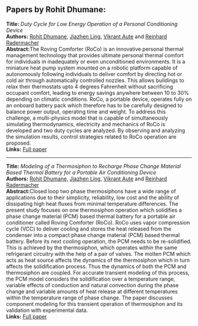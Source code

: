 <h2>Papers by Rohit Dhumane:</h2>
<p>
<b>Title:</b> <i> Duty Cycle for Low Energy Operation of a Personal Conditioning Device </i> <br />
<b>Authors:</b> <a href="../authors/author_59.html">Rohit Dhumane</a>, <a href="../authors/author_160.html">Jiazhen Ling</a>, <a href="../authors/author_9.html">Vikrant Aute</a> and <a href="../authors/author_224.html">Reinhard Radermacher</a><br />
<b>Abstract:</b>The Roving Comforter (RoCo) is an innovative personal thermal management technology that provides ultimate personal thermal comfort for individuals in inadequately or even unconditioned environments. It is a miniature heat pump system mounted on a robotic platform capable of autonomously following individuals to deliver comfort by directing hot or cold air through automatically controlled nozzles. This allows buildings to relax their thermostats upto 4 degrees Fahrenheit without sacrificing occupant comfort, leading to energy savings anywhere between 10 to 30% depending on climatic conditions. RoCo, a portable device, operates fully on an onboard battery pack which therefore has to be carefully designed to balance power output, operating time and weight. To address this challenge, a multi-physics model that is capable of simultaneously simulating thermodynamics, electricity and mechanics of RoCo is developed and two duty cycles are analyzed. By observing and analyzing the simulation results, control strategies related to RoCo operation are proposed.<br />
<b>Links:</b> <a href="../submissions/ecp17132791_DhumaneLingAuteRadermacher.pdf">Full paper</a></p>
<hr />
<p>
<b>Title:</b> <i> Modeling of a Thermosiphon to Recharge Phase Change Material Based Thermal Battery for a Portable Air Conditioning Device </i> <br />
<b>Authors:</b> <a href="../authors/author_59.html">Rohit Dhumane</a>, <a href="../authors/author_160.html">Jiazhen Ling</a>, <a href="../authors/author_9.html">Vikrant Aute</a> and <a href="../authors/author_224.html">Reinhard Radermacher</a><br />
<b>Abstract:</b>Closed loop two phase thermosiphons have a wide range of applications due to their simplicity, reliability, low cost and the ability of dissipating high heat fluxes from minimal temperature differences. The present study focuses on one thermosiphon operation which solidifies a phase change material (PCM) based thermal battery for a portable air conditioner called Roving Comforter (RoCo). RoCo uses vapor compression cycle (VCC) to deliver cooling and stores the heat released from the condenser into a compact phase change material (PCM) based thermal battery. Before its next cooling operation, the PCM needs to be re-solidified. This is achieved by the thermosiphon, which operates within the same refrigerant circuitry with the help of a pair of valves. The molten PCM which acts as heat source affects the dynamics of the thermosiphon which in turn affects the solidification process. Thus the dynamics of both the PCM and thermosiphon are coupled. For accurate transient modeling of this process, the PCM model considers the solidification over a temperature range, variable effects of conduction and natural convection during the phase change and variable amounts of heat release at different temperatures within the temperature range of phase change. The paper discusses component modeling for this transient operation of thermosiphon and its validation with experimental data.<br />
<b>Links:</b> <a href="../submissions/ecp17132459_DhumaneLingAuteRadermacher.pdf">Full paper</a></p>